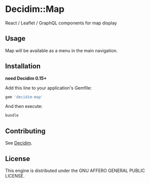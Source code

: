 # Decidim::Map

React / Leaflet / GraphQL components for map display

## Usage

Map will be available as a menu in the main navigation.

## Installation

**need Decidim 0.15+**  

Add this line to your application's Gemfile:

```ruby
gem 'decidim-map'
```

And then execute:

```bash
bundle
```

## Contributing

See [Decidim](https://github.com/decidim/decidim).

## License

This engine is distributed under the GNU AFFERO GENERAL PUBLIC LICENSE.
